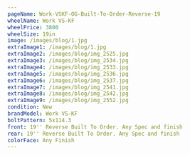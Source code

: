 ```yaml
---
pageName: Work-VSKF-OG-Built-To-Order-Reverse-19
wheelName: Work VS-KF
wheelPrice: 3800
wheelSize: 19in
image: /images/blog/1.jpg
extraImage1: /images/blog/1.jpg
extraImage2: /images/blog/img_2525.jpg
extraImage3: /images/blog/img_2534.jpg
extraImage4: /images/blog/img_2533.jpg
extraImage5: /images/blog/img_2536.jpg
extraImage6: /images/blog/img_2537.jpg
extraImage7: /images/blog/img_2541.jpg
extraImage8: /images/blog/img_2542.jpg
extraImage9: /images/blog/img_2552.jpg
condition: New
brandModel: Work VS-KF
boltPattern: 5x114.3
front: 19'' Reverse Built To Order. Any Spec and finish
rear: 19'' Reverse Built To Order. Any Spec and finish
colorFace: Any Finish
---
```

